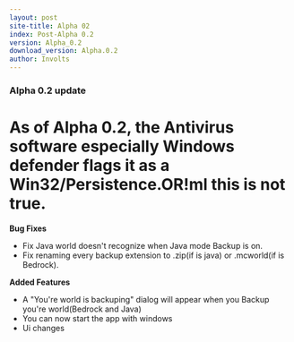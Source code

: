 ```yaml
---
layout: post
site-title: Alpha 02
index: Post-Alpha 0.2
version: Alpha_0.2
download_version: Alpha.0.2
author: Involts
---
```

<h3 id="alpha-0-2-update">Alpha 0.2 update</h3>

<h1 id="as-of-alpha-0-2-the-antivirus-software-especially-windows-defender-flags-it-as-a-win32-persistence-or-ml-this-is-not-true-">As of Alpha 0.2, the Antivirus software especially Windows defender flags it as a Win32/Persistence.OR!ml this is not true.</h1>

<p><strong>Bug Fixes</strong></p>

<ul>
<li>Fix Java world doesn't recognize when Java mode Backup is on.</li>
<li>Fix renaming every backup extension to .zip(if is java) or .mcworld(if is Bedrock).</li>
</ul>
<p><strong>Added Features</strong></p>
<ul>
<li>A "You're world is backuping" dialog will appear  when you Backup you're world(Bedrock and Java)</li>
<li>You can now start the app with windows </li>
<li>Ui changes</li>
</ul>
